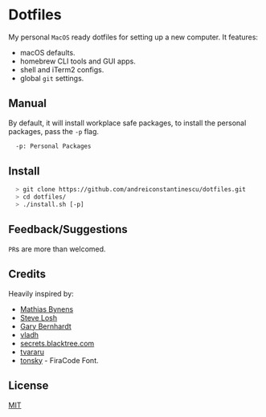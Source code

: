 # Dotfiles

My personal `MacOS` ready dotfiles for setting up a new computer. It features:

- macOS defaults.
- homebrew CLI tools and GUI apps.
- shell and iTerm2 configs.
- global `git` settings.

## Manual

By default, it will install workplace safe packages, to install the personal packages, pass the `-p` flag.

```bash
  -p: Personal Packages
```

## Install

```sh
  > git clone https://github.com/andreiconstantinescu/dotfiles.git
  > cd dotfiles/
  > ./install.sh [-p]
```

## Feedback/Suggestions

`PR`s are more than welcomed.

## Credits

Heavily inspired by:

- [Mathias Bynens](https://github.com/mathiasbynens/dotfiles)
- [Steve Losh](https://bitbucket.org/sjl/dotfiles/src/e8ba45f413665278c11f2de3a1d67a1da3832d34/osx.sh?at=default)
- [Gary Bernhardt](https://github.com/garybernhardt/dotfiles)
- [vladh](https://github.com/vladh/dotfiles)
- [secrets.blacktree.com](http://secrets.blacktree.com)
- [tvararu](https://github.com/tvararu/dotfiles)
- [tonsky](https://github.com/tonsky/FiraCode) - FiraCode Font.

## License

[MIT](LICENSE)
